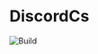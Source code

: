 # DiscordCs

![Build](https://img.shields.io/github/workflow/status/fardragi/discordcs/Net%205.0/master?logo=github&style=for-the-badge)